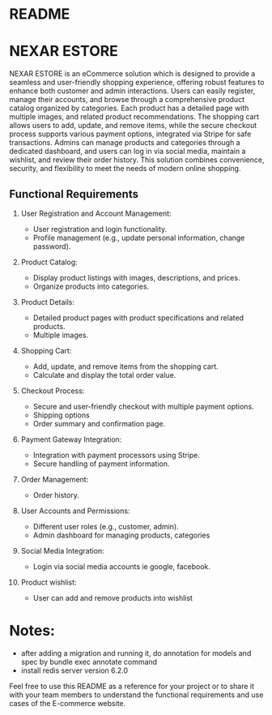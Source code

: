 # README

# NEXAR ESTORE

NEXAR ESTORE is an eCommerce solution which is designed to provide a seamless and user-friendly shopping experience, offering robust features to enhance both customer and admin interactions. Users can easily register, manage their accounts, and browse through a comprehensive product catalog organized by categories. Each product has a detailed page with multiple images, and related product recommendations. The shopping cart allows users to add, update, and remove items, while the secure checkout process supports various payment options, integrated via Stripe for safe transactions. Admins can manage products and categories through a dedicated dashboard, and users can log in via social media, maintain a wishlist, and review their order history. This solution combines convenience, security, and flexibility to meet the needs of modern online shopping.
## Functional Requirements

1. User Registration and Account Management:
     * User registration and login functionality.
     * Profile management (e.g., update personal information, change password).

2. Product Catalog:
     * Display product listings with images, descriptions, and prices.
     * Organize products into categories.

3. Product Details:
     * Detailed product pages with product specifications and related products.
     * Multiple images.

4. Shopping Cart:
     * Add, update, and remove items from the shopping cart.
     * Calculate and display the total order value.

5. Checkout Process:
     * Secure and user-friendly checkout with multiple payment options.
     * Shipping options
     * Order summary and confirmation page.

6. Payment Gateway Integration:
     * Integration with payment processors using Stripe.
     * Secure handling of payment information.

7. Order Management:
     * Order history.

8. User Accounts and Permissions:
     * Different user roles (e.g., customer, admin).
     * Admin dashboard for managing products, categories
   
9. Social Media Integration:
     * Login via social media accounts ie google, facebook.
   
10. Product wishlist:
    * User can add and remove products into wishlist

# Notes:
* after adding a migration and running it, do annotation for models and spec by
  bundle exec annotate command
* install redis server version 6.2.0

Feel free to use this README as a reference for your project or to share it with your team members to understand the functional requirements and use cases of the E-commerce website.
